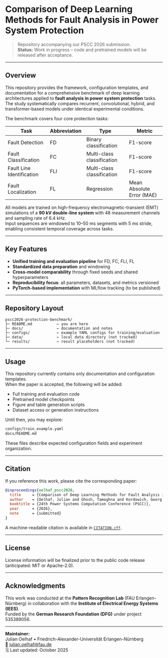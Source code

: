 # Comparison of Deep Learning Methods for Fault Analysis in Power System Protection

> Repository accompanying our PSCC 2026 submission.  
> **Status:** Work in progress – code and pretrained models will be released after acceptance.

---

## Overview

This repository provides the framework, configuration templates, and documentation for a comprehensive benchmark of deep learning architectures applied to **fault analysis in power system protection** tasks.  
The study systematically compares recurrent, convolutional, hybrid, and transformer-based models under identical experimental conditions.

The benchmark covers four core protection tasks:

| Task | Abbreviation | Type | Metric |
|------|---------------|------|---------|
| Fault Detection | FD | Binary classification | F1-score |
| Fault Classification | FC | Multi-class classification | F1-score |
| Fault Line Identification | FLI | Multi-class classification | F1-score |
| Fault Localization | FL | Regression | Mean Absolute Error (MAE) |

All models are trained on high-frequency electromagnetic-transient (EMT) simulations of a **90 kV double-line system** with 48 measurement channels and sampling rate of 6.4 kHz.  
Input sequences are windowed to 10–50 ms segments with 5 ms stride, enabling consistent temporal coverage across tasks.

---

## Key Features

- **Unified training and evaluation pipeline** for FD, FC, FLI, FL  
- **Standardized data preparation** and windowing  
- **Cross-model comparability** through fixed seeds and shared hyperparameters  
- **Reproducibility focus**: all parameters, datasets, and metrics versioned  
- **PyTorch-based implementation** with MLflow tracking (to be published)

---

## Repository Layout

```text
pscc2026-protection-benchmark/
├─ README.md           ← you are here
├─ docs/               ← documentation and notes
├─ configs/            ← example YAML configs for training/evaluation
├─ data/               ← local data directory (not tracked)
└─ results/            ← result placeholders (not tracked)
```

---

## Usage

This repository currently contains only documentation and configuration templates.  
When the paper is accepted, the following will be added:

- Full training and evaluation code  
- Pretrained model checkpoints  
- Figure and table generation scripts  
- Dataset access or generation instructions  

Until then, you may explore:

```bash
configs/train_example.yaml
docs/README.md
```

These files describe expected configuration fields and experiment organization.

---

## Citation

If you reference this work, please cite the corresponding paper:

```bibtex
@inproceedings{oelhaf_pscc2026,
  title     = {Comparison of Deep Learning Methods for Fault Analysis in Power System Protection},
  author    = {Oelhaf, Julian and Ghosh, Tamoghna and Kordowich, Georg and Bergler, Christian and Maier, Andreas and Jäger, Johann and Bayer, Siming},
  booktitle = {24th Power Systems Computation Conference (PSCC)},
  year      = {2026},
  note      = {submitted}
}
```

A machine-readable citation is available in [`CITATION.cff`](./CITATION.cff).

---

## License

License information will be finalized prior to the public code release  
(anticipated: MIT or Apache-2.0).

---

## Acknowledgments

This work was conducted at the **Pattern Recognition Lab** (FAU Erlangen-Nürnberg) in collaboration with the **Institute of Electrical Energy Systems (IEES)**.  
Funded by the **German Research Foundation (DFG)** under project 535389056.  

---

**Maintainer:**  
Julian Oelhaf  •  Friedrich-Alexander-Universität Erlangen-Nürnberg  
📧 <julian.oelhaf@fau.de>  
🗓 Last updated: October 2025
